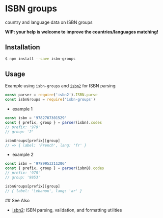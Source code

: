 # ISBN groups
country and language data on ISBN groups

**WIP: your help is welcome to improve the countries/languages matching!**

## Installation
```sh
$ npm install --save isbn-groups
```

## Usage

Example using `isbn-groups` and [`isbn2`](https://www.npmjs.com/package/isbn2) for ISBN parsing

```js
const parser = require('isbn2').ISBN.parse
const isbnGroups = require('isbn-groups')
```
* example 1
```js
const isbn = '9782707301529'
const { prefix, group } = parser(isbn).codes
// prefix: '978'
// group: '2'

isbnGroups[prefix][group]
// => { label: 'French', lang: 'fr' }
```
* example 2
```js
const isbn = '9789953211206'
const { prefix, group } = parser(isbnB).codes
// prefix: '978'
// group: '9953'

isbnGroups[prefix][group]
// { label: 'Lebanon', lang: 'ar' }

```

## See Also
* [isbn2](https://www.npmjs.com/package/isbn2): ISBN parsing, validation, and formatting utilities
